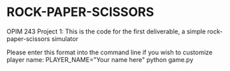# ROCK-PAPER-SCISSORS

OPIM 243 Project 1: This is the code for the first deliverable, a simple rock-paper-scissors simulator


Please enter this format into the command line if you wish to customize player name: PLAYER_NAME="Your name here" python game.py
